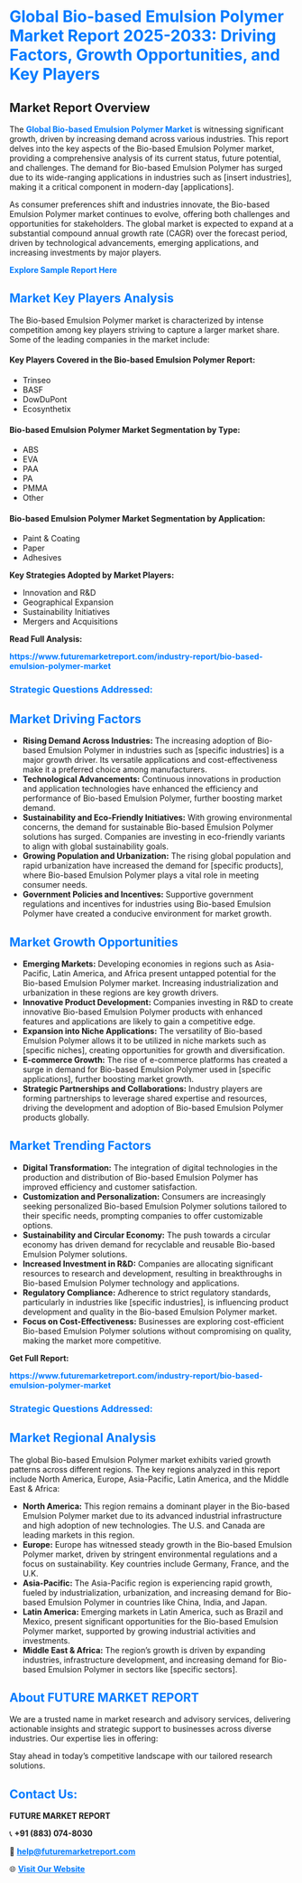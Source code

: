 <h1 style="color: #007BFF;">Global Bio-based Emulsion Polymer Market Report 2025-2033: Driving Factors, Growth Opportunities, and Key Players</h1>

<section id="overview">
<h2>Market Report Overview</h2>
<p>The <a href="https://www.futuremarketreport.com/industry-report/bio-based-emulsion-polymer-market" style="color: #007BFF; text-decoration: none;"><strong>Global Bio-based Emulsion Polymer Market</strong></a> is witnessing significant growth, driven by increasing demand across various industries. This report delves into the key aspects of the Bio-based Emulsion Polymer market, providing a comprehensive analysis of its current status, future potential, and challenges. The demand for Bio-based Emulsion Polymer has surged due to its wide-ranging applications in industries such as [insert industries], making it a critical component in modern-day [applications].</p>
<p>As consumer preferences shift and industries innovate, the Bio-based Emulsion Polymer market continues to evolve, offering both challenges and opportunities for stakeholders. The global market is expected to expand at a substantial compound annual growth rate (CAGR) over the forecast period, driven by technological advancements, emerging applications, and increasing investments by major players.</p>
</section>

<section id="overview">
<p><a href="https://www.futuremarketreport.com/request-sample/reportId=46987" style="color: #007BFF; text-decoration: none;"><strong>Explore Sample Report Here</strong></a></p>
</section>

<section id="key-players">
<h2 style="color: #007BFF;">Market Key Players Analysis</h2>
<p>The Bio-based Emulsion Polymer market is characterized by intense competition among key players striving to capture a larger market share. Some of the leading companies in the market include:</p>
<h4>Key Players Covered in the Bio-based Emulsion Polymer Report:</h4>
<ul><li>Trinseo</li><li>BASF</li><li>DowDuPont</li><li>Ecosynthetix</li></ul>
<h4>Bio-based Emulsion Polymer Market Segmentation by Type:</h4>
<ul><li>ABS</li><li>EVA</li><li>PAA</li><li>PA</li><li>PMMA</li><li>Other</li></ul>

<h4>Bio-based Emulsion Polymer Market Segmentation by Application:</h4>
<ul><li>Paint &amp; Coating</li><li>Paper</li><li>Adhesives</li></ul>
<p><strong>Key Strategies Adopted by Market Players:</strong></p>
<ul>
<li>Innovation and R&D</li>
<li>Geographical Expansion</li>
<li>Sustainability Initiatives</li>
<li>Mergers and Acquisitions</li>
</ul>
</section>

<section>
<p><strong>Read Full Analysis: </strong></p><a href="https://www.futuremarketreport.com/industry-report/bio-based-emulsion-polymer-market" style="color: #007BFF; text-decoration: none;"><strong>https://www.futuremarketreport.com/industry-report/bio-based-emulsion-polymer-market</strong></a>
<h3 style="color: #007BFF;">Strategic Questions Addressed:</h3>
</section>

<section id="driving-factors">
<h2 style="color: #007BFF;">Market Driving Factors</h2>
<ul>
<li><strong>Rising Demand Across Industries:</strong> The increasing adoption of Bio-based Emulsion Polymer in industries such as [specific industries] is a major growth driver. Its versatile applications and cost-effectiveness make it a preferred choice among manufacturers.</li>
<li><strong>Technological Advancements:</strong> Continuous innovations in production and application technologies have enhanced the efficiency and performance of Bio-based Emulsion Polymer, further boosting market demand.</li>
<li><strong>Sustainability and Eco-Friendly Initiatives:</strong> With growing environmental concerns, the demand for sustainable Bio-based Emulsion Polymer solutions has surged. Companies are investing in eco-friendly variants to align with global sustainability goals.</li>
<li><strong>Growing Population and Urbanization:</strong> The rising global population and rapid urbanization have increased the demand for [specific products], where Bio-based Emulsion Polymer plays a vital role in meeting consumer needs.</li>
<li><strong>Government Policies and Incentives:</strong> Supportive government regulations and incentives for industries using Bio-based Emulsion Polymer have created a conducive environment for market growth.</li>
</ul>
</section>

<section id="growth-opportunities">
<h2 style="color: #007BFF;">Market Growth Opportunities</h2>
<ul>
<li><strong>Emerging Markets:</strong> Developing economies in regions such as Asia-Pacific, Latin America, and Africa present untapped potential for the Bio-based Emulsion Polymer market. Increasing industrialization and urbanization in these regions are key growth drivers.</li>
<li><strong>Innovative Product Development:</strong> Companies investing in R&D to create innovative Bio-based Emulsion Polymer products with enhanced features and applications are likely to gain a competitive edge.</li>
<li><strong>Expansion into Niche Applications:</strong> The versatility of Bio-based Emulsion Polymer allows it to be utilized in niche markets such as [specific niches], creating opportunities for growth and diversification.</li>
<li><strong>E-commerce Growth:</strong> The rise of e-commerce platforms has created a surge in demand for Bio-based Emulsion Polymer used in [specific applications], further boosting market growth.</li>
<li><strong>Strategic Partnerships and Collaborations:</strong> Industry players are forming partnerships to leverage shared expertise and resources, driving the development and adoption of Bio-based Emulsion Polymer products globally.</li>
</ul>
</section>

<section id="trending-factors">
<h2 style="color: #007BFF;">Market Trending Factors</h2>
<ul>
<li><strong>Digital Transformation:</strong> The integration of digital technologies in the production and distribution of Bio-based Emulsion Polymer has improved efficiency and customer satisfaction.</li>
<li><strong>Customization and Personalization:</strong> Consumers are increasingly seeking personalized Bio-based Emulsion Polymer solutions tailored to their specific needs, prompting companies to offer customizable options.</li>
<li><strong>Sustainability and Circular Economy:</strong> The push towards a circular economy has driven demand for recyclable and reusable Bio-based Emulsion Polymer solutions.</li>
<li><strong>Increased Investment in R&D:</strong> Companies are allocating significant resources to research and development, resulting in breakthroughs in Bio-based Emulsion Polymer technology and applications.</li>
<li><strong>Regulatory Compliance:</strong> Adherence to strict regulatory standards, particularly in industries like [specific industries], is influencing product development and quality in the Bio-based Emulsion Polymer market.</li>
<li><strong>Focus on Cost-Effectiveness:</strong> Businesses are exploring cost-efficient Bio-based Emulsion Polymer solutions without compromising on quality, making the market more competitive.</li>
</ul>
</section>

<section>
<p><strong>Get Full Report: </strong></p><a href="https://www.futuremarketreport.com/industry-report/bio-based-emulsion-polymer-market" style="color: #007BFF; text-decoration: none;"><strong>https://www.futuremarketreport.com/industry-report/bio-based-emulsion-polymer-market</strong></a>
<h3 style="color: #007BFF;">Strategic Questions Addressed:</h3>
</section>


<section id="regional-analysis">
<h2 style="color: #007BFF;">Market Regional Analysis</h2>
<p>The global Bio-based Emulsion Polymer market exhibits varied growth patterns across different regions. The key regions analyzed in this report include North America, Europe, Asia-Pacific, Latin America, and the Middle East & Africa:</p>
<ul>
<li><strong>North America:</strong> This region remains a dominant player in the Bio-based Emulsion Polymer market due to its advanced industrial infrastructure and high adoption of new technologies. The U.S. and Canada are leading markets in this region.</li>
<li><strong>Europe:</strong> Europe has witnessed steady growth in the Bio-based Emulsion Polymer market, driven by stringent environmental regulations and a focus on sustainability. Key countries include Germany, France, and the U.K.</li>
<li><strong>Asia-Pacific:</strong> The Asia-Pacific region is experiencing rapid growth, fueled by industrialization, urbanization, and increasing demand for Bio-based Emulsion Polymer in countries like China, India, and Japan.</li>
<li><strong>Latin America:</strong> Emerging markets in Latin America, such as Brazil and Mexico, present significant opportunities for the Bio-based Emulsion Polymer market, supported by growing industrial activities and investments.</li>
<li><strong>Middle East & Africa:</strong> The region’s growth is driven by expanding industries, infrastructure development, and increasing demand for Bio-based Emulsion Polymer in sectors like [specific sectors].</li>
</ul>
</section>

<footer>
<h2 style="color: #007BFF;">About FUTURE MARKET REPORT</h2>
<p>We are a trusted name in market research and advisory services, delivering actionable insights and strategic support to businesses across diverse industries. Our expertise lies in offering:</p>

<p>Stay ahead in today’s competitive landscape with our tailored research solutions.</p>

<h2 style="color: #007BFF;">Contact Us:</h2>
<p><strong>FUTURE MARKET REPORT</strong></p>
<p>📞 <strong>+91 (883) 074-8030</strong></p>
<p>📧 <strong><a href="mailto:help@futuremarketreport.com" style="color: #007BFF;">help@futuremarketreport.com</a></strong></p>
<p>🌐 <strong><a href="https://www.futuremarketreport.com/" style="color: #007BFF;">Visit Our Website</a></strong></p>
</footer>